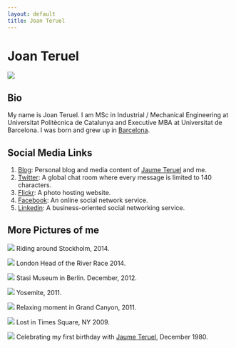 ```yaml
---
layout: default
title: Joan Teruel
---
```

# Joan Teruel

![][19]

## Bio

My name is Joan Teruel. I am MSc in Industrial / Mechanical Engineering at Universitat Politècnica de Catalunya and Executive MBA at Universitat de Barcelona. I was born and grew up in [Barcelona][2].

## Social Media Links

1. [Blog][3]: Personal blog and media content of [Jaume Teruel][4] and me.
1. [Twitter][5]: A global chat room where every message is limited to 140 characters.
1. [Flickr][6]: A photo hosting website.
1. [Facebook][7]: An online social network service.
1. [Linkedin][8]: A business-oriented social networking service.

## More Pictures of me

![][19]
Riding around Stockholm, 2014.

![][9]
London Head of the River Race 2014.

![][11]
Stasi Museum in Berlin. December, 2012.

![][13]
Yosemite, 2011.

![][15]
Relaxing moment in Grand Canyon, 2011.

![][17]
Lost in Times Square, NY 2009.

![][18]
Celebrating my first birthday with [Jaume Teruel][4], December 1980.


   [1]: https://c7.staticflickr.com/4/3911/14845825518_e392d80f67_c.jpg
   [2]: http://en.wikipedia.org/wiki/Barcelona
   [3]: http://lerion.com
   [4]: http://jaumeteruel.com 
   [5]: http://twitter.com/joan_teruel
   [6]: https://www.flickr.com/photos/lerion
   [7]: https://www.facebook.com/joanrafel.teruel
   [8]: http://www.linkedin.com/in/joanteruel
   [9]: https://farm4.staticflickr.com/3694/13887135686_3141d3d1cd_c.jpg
   [10]: https://farm3.staticflickr.com/2823/11388836886_dd3d54f038_c.jpg
   [11]: https://farm9.staticflickr.com/8503/8255724864_c07fbcce1d_c.jpg
   [12]: https://farm7.staticflickr.com/6197/6088681542_00dac5deeb_b.jpg
   [13]: https://farm7.staticflickr.com/6062/6087879257_fc067b80d8_b.jpg
   [14]: https://farm7.staticflickr.com/6185/6087866631_e24e66fac8_b.jpg
   [15]: https://farm7.staticflickr.com/6209/6087261324_1f90cf43f3_b.jpg
   [16]: https://farm6.staticflickr.com/5173/5421490001_3ddc760bea_b.jpg
   [17]: https://farm4.staticflickr.com/3377/3451671473_225acd06ae_b.jpg
   [18]: https://farm6.staticflickr.com/5331/14021790985_b8667f40c7_c.jpg
   [19]: https://c7.staticflickr.com/4/3911/14845825518_e392d80f67_c.jpg   
